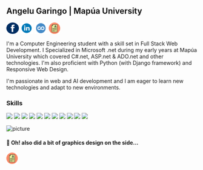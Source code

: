 ## Angelu Garingo | Mapúa University 


<a href="https://web.facebook.com/boredpenguinn/" target="_blank"><img src="https://raw.githubusercontent.com/algaringo/algaringo/master/icon/fb.png" width="33" height="30" alt="FB"/></a> 
<a href="https://www.linkedin.com/in/algaringo/" target="_blank"><img src="https://raw.githubusercontent.com/algaringo/algaringo/master/icon/in.png" width="33" height="30" alt="in"/></a> 
<a href="https://www.coursera.org/user/ffe7d286618a6f9c8ce4fe9d7c8a4160" target="_blank"><img src="https://raw.githubusercontent.com/algaringo/algaringo/master/icon/coursera.png" width="34" height="30" alt="coursera"/></a> 
<a href="https://raw.githubusercontent.com/algaringo/algaringo/master/icon/resume.md" target="_blank"><img src="https://raw.githubusercontent.com/algaringo/algaringo/master/icon/resume.png" width="30" height="30" alt="CV"/></a>


I'm a Computer Engineering student with a skill set in Full Stack Web Development. I Specialized in Microsoft .net during my early years at Mapúa University which covered C#.net, ASP.net & ADO.net and other technologies. I'm also proficient with Python (with Django framework) and Responsive Web Design.

I'm passionate in web and AI development and I am eager to learn new technologies and adapt to new environments. 


### Skills

<p>
  <img src="https://img.shields.io/badge/HTML5-%E2%98%85%E2%98%85%E2%98%85%E2%98%85%E2%98%85-ff7851" /> 
  <img src="https://img.shields.io/badge/CSS3-%E2%98%85%E2%98%85%E2%98%85%E2%98%85%E2%98%85-44b2fb" /> 
  <img src="https://img.shields.io/badge/BootStrap4-%E2%98%85%E2%98%85%E2%98%85%E2%98%85%E2%98%85-563d7c" /> 
  <img src="https://img.shields.io/badge/Python-%E2%98%85%E2%98%85%E2%98%85%E2%98%85%E2%98%85-306998" /> 
  <img src="https://img.shields.io/badge/Django-%E2%98%85%E2%98%85%E2%98%85%E2%98%85%E2%98%85-092e20" />
  <img src="https://img.shields.io/badge/JavaScript-%E2%98%85%E2%98%85%E2%98%85%E2%98%85%E2%98%86-important" />
  <img src="https://img.shields.io/badge/ReactJs-%E2%98%85%E2%98%85%E2%98%85%E2%98%86%E2%98%86-01d9ff" /> 
  <img src="https://img.shields.io/badge/MS SQL-%E2%98%85%E2%98%85%E2%98%85%E2%98%85%E2%98%86-F29111" /> 
  <img src="https://img.shields.io/badge/SQLite-%E2%98%85%E2%98%85%E2%98%85%E2%98%85%E2%98%85-0064a5" /> 
  <img src="https://img.shields.io/badge/ASP.net-%E2%98%85%E2%98%85%E2%98%85%E2%98%85%E2%98%85-6e5494" />
  <img src="https://img.shields.io/badge/Apache Cordova-%E2%98%85%E2%98%85%E2%98%85%E2%98%85%E2%98%85-6e5494" />
</p>

![picture](https://raw.githubusercontent.com/saadeghi/saadeghi/master/dino.gif)


#### :purple_heart: Oh! also did a bit of graphics design on the side...

<a href="https://drive.google.com/file/d/1OtDcjdbJvjm13w4QHmP8kHmEy2pz0ds9/view?usp=sharing" target="_blank"><img src="https://raw.githubusercontent.com/algaringo/algaringo/master/icon/resume.png" width="30" height="30" alt="CV"/></a>

